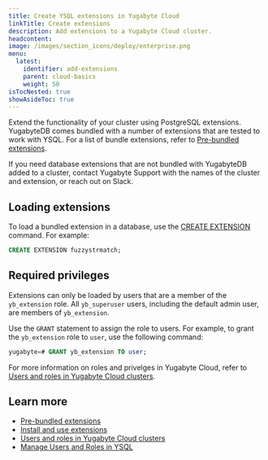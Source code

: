 ```yaml
---
title: Create YSQL extensions in Yugabyte Cloud
linkTitle: Create extensions
description: Add extensions to a Yugabyte Cloud cluster.
headcontent:
image: /images/section_icons/deploy/enterprise.png
menu:
  latest:
    identifier: add-extensions
    parent: cloud-basics
    weight: 50
isTocNested: true
showAsideToc: true
---
```


Extend the functionality of your cluster using PostgreSQL extensions. YugabyteDB comes bundled with a number of extensions that are tested to work with YSQL. For a list of bundle extensions, refer to [Pre-bundled extensions](../../../explore/ysql-language-features/extensions).

If you need database extensions that are not bundled with YugabyteDB added to a cluster, contact Yugabyte Support with the names of the cluster and extension, or reach out on Slack.

## Loading extensions

To load a bundled extension in a database, use the [CREATE EXTENSION](../../../api/ysql/the-sql-language/statements/ddl_create_extension/) command. For example:

```sql
CREATE EXTENSION fuzzystrmatch;
```

## Required privileges

Extensions can only be loaded by users that are a member of the `yb_extension` role. All `yb_superuser` users, including the default admin user, are members of `yb_extension`.

Use the `GRANT` statement to assign the role to users. For example, to grant the `yb_extension` role to `user`, use the following command:

```sql
yugabyte=# GRANT yb_extension TO user;
```

For more information on roles and privelges in Yugabyte Cloud, refer to [Users and roles in Yugabyte Cloud clusters](../cloud-users/).

## Learn more

- [Pre-bundled extensions](../../../explore/ysql-language-features/extensions/)
- [Install and use extensions](../../../api/ysql/extensions/)
- [Users and roles in Yugabyte Cloud clusters](../cloud-users/)
- [Manage Users and Roles in YSQL](../../../secure/authorization/create-roles/)
